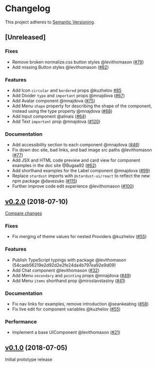 <!--[ INSTRUCTIONS ]-----------------------------------------------------------

  Add your PR as line under [Unreleased].  The following headings are allowed:

  ### BREAKING CHANGES
  ### Fixes
  ### Features
  ### Performance
  ### Documentation

  Add a line under the appropriate header using this format:
  - <A helpful short description> @<github username> (<PR number>)

------------------------------------------------------------------------------->
# Changelog
This project adheres to [Semantic Versioning](https://semver.org/spec/v2.0.0.html).

## [Unreleased]

### Fixes
- Remove broken normalize.css button styles @levithomason ([#79](https://github.com/stardust-ui/react/pulls/79))
- Add missing Button styles @levithomason ([#82](https://github.com/stardust-ui/react/pulls/82))

### Features
- Add Icon `circular` and `bordered` props @kuzhelov [#85](https://github.com/stardust-ui/react/pull/85)
- Add Divider `type` and `important` props @mnajdova ([#67](https://github.com/stardust-ui/react/pulls/67))
- Add Avatar component @mnajdova ([#75](https://github.com/stardust-ui/react/pull/75))
- Add Menu `shape` property for describing the shape of the component, instead using the type property @mnajdova ([#68](https://github.com/stardust-ui/react/pull/68))
- Add Input component @alinais ([#64](https://github.com/stardust-ui/react/pull/64))
- Add Text `important` prop @mnajdova ([#120](https://github.com/stardust-ui/react/pull/120))

### Documentation
- Add accessibility section to each component @mnajdova ([#46](https://github.com/stardust-ui/react/pulls/46))
- Fix down doc site, bad links, and bad image src paths @levithomason ([#77](https://github.com/stardust-ui/react/pulls/77))
- Add JSX and HTML code preview and card view for component examples in the doc site @Bugaa92 ([#62](https://github.com/stardust-ui/react/pull/62))
- Add shorthand examples for the Label component @mnajdova ([#99](https://github.com/stardust-ui/react/pull/99))
- Replace `stardust` imports with `@stardust-ui/react` to reflect the new npm package @davezuko ([#115](https://github.com/stardust-ui/react/pull/115]))
- Further improve code edit experience @levithomason ([#100](https://github.com/stardust-ui/react/pulls/100))

<!--------------------------------[ v0.2.0 ]------------------------------- -->
## [v0.2.0](https://github.com/stardust-ui/react/tree/v0.2.0) (2018-07-10)
[Compare changes](https://github.com/stardust-ui/react/compare/v0.1.0...v0.2.0)

### Fixes
- Fix merging of theme values for nested Providers @kuzhelov ([#55](https://github.com/stardust-ui/react/pulls/55))

### Features
- Publish TypeScript typings with package @levithomason (54caeb56219e2d92d2e2fe24da4b797ea92e9d09)
- Add Chat component @levithomason ([#32](https://github.com/stardust-ui/react/pulls/32))
- Add Menu `secondary` and `pointing` props @mnajdova ([#49](https://github.com/stardust-ui/react/pulls/49))
- Add Menu `items` shorthand prop @miroslavstastny ([#41](https://github.com/stardust-ui/react/pulls/41))

### Documentation
- Fix nav links for examples, remove introduction @seankeating ([#58](https://github.com/stardust-ui/react/pulls/58))
- Fix live edit for component variables @kuzhelov ([#55](https://github.com/stardust-ui/react/pulls/55))

### Performance
- Implement a base UIComponent @levithomason ([#21](https://github.com/stardust-ui/react/pulls/21))

<!--------------------------------[ v0.1.0 ]------------------------------- -->
## [v0.1.0](https://github.com/stardust-ui/react/tree/v0.2.0) (2018-07-05)

Initial prototype release
